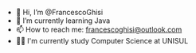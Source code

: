 - 👋 Hi, I’m @FrancescoGhisi
- 🌱 I’m currently learning Java
- 📫 How to reach me: francescoghisi@outlook.com
- 🧑‍💻 I'm currently study Computer Science at UNISUL
<!---
FrancescoGhisi/FrancescoGhisi is a ✨ special ✨ repository because its `README.md` (this file) appears on your GitHub profile.
You can click the Preview link to take a look at your changes.
--->
